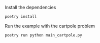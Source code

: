 Install the dependencies

```
poetry install
```

Run the example with the cartpole problem

```
poetry run python main_cartpole.py
```
